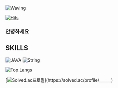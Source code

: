 ![Waving](https://capsule-render.vercel.app/api?type=waving&height=180&color=random&text=Hi!%20I'm%20Jiyeong&fontColor=0072bb&fontAlign=71&fontAlignY=74)

[![Hits](https://hits.seeyoufarm.com/api/count/incr/badge.svg?url=https%3A%2F%2Fgithub.com%2Fyangji9202%2Fhit-counter&count_bg=%23667BDF&title_bg=%23555555&icon=github.svg&icon_color=%23E7E7E7&title=%EB%B0%A9%EB%AC%B8%EC%9E%90&edge_flat=true)](https://hits.seeyoufarm.com)

### 안녕하세요



## SKILLS

![JAVA](https://img.shields.io/badge/JAVA-000000?style=for-the-badge&logo=openjdk)
![String](https://img.shields.io/badge/spring-00000?style=for-the-badge&logo=spring&logoColor=6DB33F)

[![Top Langs](https://github-readme-stats.vercel.app/api/top-langs/?username=yangji9202&layout=donut)](https://github.com/anuraghazra/github-readme-stats)

[![Solved.ac프로필](http://mazassumnida.wtf/api/v2/generate_badge?boj=______)](https://solved.ac/profile/______)
